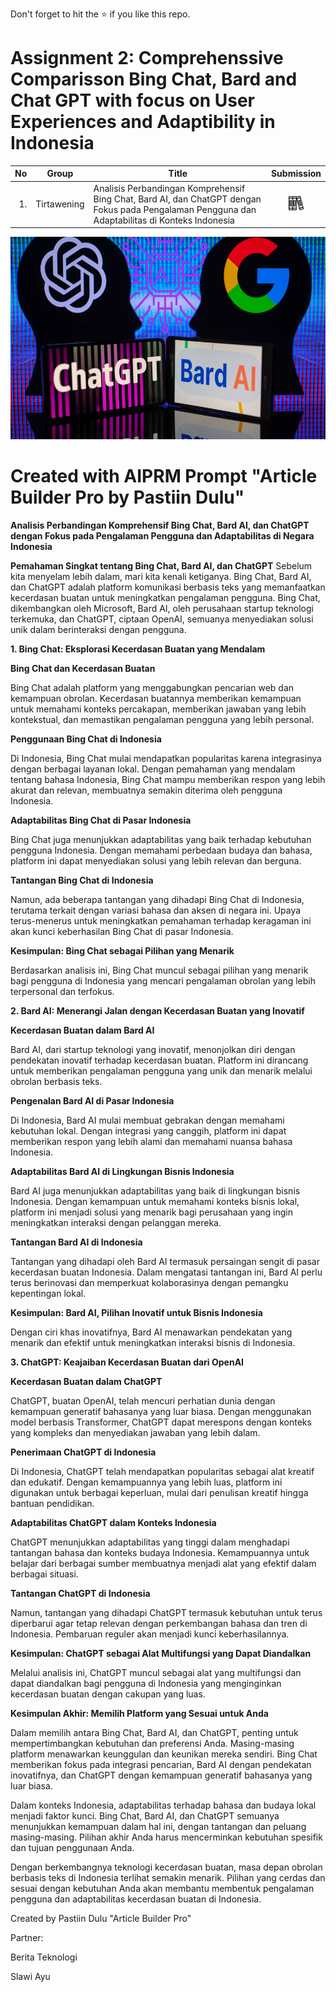 Don't forget to hit the :star: if you like this repo.

# Assignment 2: Comprehenssive Comparisson Bing Chat, Bard and Chat GPT with focus on User Experiences and Adaptibility in Indonesia

| No | Group |  Title | Submission | 
| -----: |  ------ | ----- |  :-----: |  
| 1. | Tirtawening  |  Analisis Perbandingan Komprehensif Bing Chat, Bard AI, dan ChatGPT dengan Fokus pada Pengalaman Pengguna dan Adaptabilitas di Konteks Indonesia |<a href="./readme.md" ><img src="book.png" width="24px" height="24px" ></a>| 

<p align="center">
  <img src="AIChat.jpeg" width="524px" height="324px">
</p>

# Created with AIPRM Prompt "Article Builder Pro by Pastiin Dulu"

**Analisis Perbandingan Komprehensif Bing Chat, Bard AI, dan ChatGPT dengan Fokus pada Pengalaman Pengguna dan Adaptabilitas di Negara Indonesia**

**Pemahaman Singkat tentang Bing Chat, Bard AI, dan ChatGPT**
Sebelum kita menyelam lebih dalam, mari kita kenali ketiganya. Bing Chat, Bard AI, dan ChatGPT adalah platform komunikasi berbasis teks yang memanfaatkan kecerdasan buatan untuk meningkatkan pengalaman pengguna. Bing Chat, dikembangkan oleh Microsoft, Bard AI, oleh perusahaan startup teknologi terkemuka, dan ChatGPT, ciptaan OpenAI, semuanya menyediakan solusi unik dalam berinteraksi dengan pengguna.

**1. Bing Chat: Eksplorasi Kecerdasan Buatan yang Mendalam**

**Bing Chat dan Kecerdasan Buatan**

Bing Chat adalah platform yang menggabungkan pencarian web dan kemampuan obrolan. Kecerdasan buatannya memberikan kemampuan untuk memahami konteks percakapan, memberikan jawaban yang lebih kontekstual, dan memastikan pengalaman pengguna yang lebih personal.

**Penggunaan Bing Chat di Indonesia**

Di Indonesia, Bing Chat mulai mendapatkan popularitas karena integrasinya dengan berbagai layanan lokal. Dengan pemahaman yang mendalam tentang bahasa Indonesia, Bing Chat mampu memberikan respon yang lebih akurat dan relevan, membuatnya semakin diterima oleh pengguna Indonesia.

**Adaptabilitas Bing Chat di Pasar Indonesia**

Bing Chat juga menunjukkan adaptabilitas yang baik terhadap kebutuhan pengguna Indonesia. Dengan memahami perbedaan budaya dan bahasa, platform ini dapat menyediakan solusi yang lebih relevan dan berguna.

**Tantangan Bing Chat di Indonesia**

Namun, ada beberapa tantangan yang dihadapi Bing Chat di Indonesia, terutama terkait dengan variasi bahasa dan aksen di negara ini. Upaya terus-menerus untuk meningkatkan pemahaman terhadap keragaman ini akan kunci keberhasilan Bing Chat di pasar Indonesia.

**Kesimpulan: Bing Chat sebagai Pilihan yang Menarik**

Berdasarkan analisis ini, Bing Chat muncul sebagai pilihan yang menarik bagi pengguna di Indonesia yang mencari pengalaman obrolan yang lebih terpersonal dan terfokus.

**2. Bard AI: Menerangi Jalan dengan Kecerdasan Buatan yang Inovatif**

**Kecerdasan Buatan dalam Bard AI**

Bard AI, dari startup teknologi yang inovatif, menonjolkan diri dengan pendekatan inovatif terhadap kecerdasan buatan. Platform ini dirancang untuk memberikan pengalaman pengguna yang unik dan menarik melalui obrolan berbasis teks.

**Pengenalan Bard AI di Pasar Indonesia**

Di Indonesia, Bard AI mulai membuat gebrakan dengan memahami kebutuhan lokal. Dengan integrasi yang canggih, platform ini dapat memberikan respon yang lebih alami dan memahami nuansa bahasa Indonesia.

**Adaptabilitas Bard AI di Lingkungan Bisnis Indonesia**

Bard AI juga menunjukkan adaptabilitas yang baik di lingkungan bisnis Indonesia. Dengan kemampuan untuk memahami konteks bisnis lokal, platform ini menjadi solusi yang menarik bagi perusahaan yang ingin meningkatkan interaksi dengan pelanggan mereka.

**Tantangan Bard AI di Indonesia**

Tantangan yang dihadapi oleh Bard AI termasuk persaingan sengit di pasar kecerdasan buatan Indonesia. Dalam mengatasi tantangan ini, Bard AI perlu terus berinovasi dan memperkuat kolaborasinya dengan pemangku kepentingan lokal.

**Kesimpulan: Bard AI, Pilihan Inovatif untuk Bisnis Indonesia**

Dengan ciri khas inovatifnya, Bard AI menawarkan pendekatan yang menarik dan efektif untuk meningkatkan interaksi bisnis di Indonesia.

**3. ChatGPT: Keajaiban Kecerdasan Buatan dari OpenAI**

**Kecerdasan Buatan dalam ChatGPT**

ChatGPT, buatan OpenAI, telah mencuri perhatian dunia dengan kemampuan generatif bahasanya yang luar biasa. Dengan menggunakan model berbasis Transformer, ChatGPT dapat merespons dengan konteks yang kompleks dan menyediakan jawaban yang lebih dalam.

**Penerimaan ChatGPT di Indonesia**

Di Indonesia, ChatGPT telah mendapatkan popularitas sebagai alat kreatif dan edukatif. Dengan kemampuannya yang lebih luas, platform ini digunakan untuk berbagai keperluan, mulai dari penulisan kreatif hingga bantuan pendidikan.

**Adaptabilitas ChatGPT dalam Konteks Indonesia**

ChatGPT menunjukkan adaptabilitas yang tinggi dalam menghadapi tantangan bahasa dan konteks budaya Indonesia. Kemampuannya untuk belajar dari berbagai sumber membuatnya menjadi alat yang efektif dalam berbagai situasi.

**Tantangan ChatGPT di Indonesia**

Namun, tantangan yang dihadapi ChatGPT termasuk kebutuhan untuk terus diperbarui agar tetap relevan dengan perkembangan bahasa dan tren di Indonesia. Pembaruan reguler akan menjadi kunci keberhasilannya.

**Kesimpulan: ChatGPT sebagai Alat Multifungsi yang Dapat Diandalkan**

Melalui analisis ini, ChatGPT muncul sebagai alat yang multifungsi dan dapat diandalkan bagi pengguna di Indonesia yang menginginkan kecerdasan buatan dengan cakupan yang luas.

**Kesimpulan Akhir: Memilih Platform yang Sesuai untuk Anda**

Dalam memilih antara Bing Chat, Bard AI, dan ChatGPT, penting untuk mempertimbangkan kebutuhan dan preferensi Anda. Masing-masing platform menawarkan keunggulan dan keunikan mereka sendiri. Bing Chat memberikan fokus pada integrasi pencarian, Bard AI dengan pendekatan inovatifnya, dan ChatGPT dengan kemampuan generatif bahasanya yang luar biasa.

Dalam konteks Indonesia, adaptabilitas terhadap bahasa dan budaya lokal menjadi faktor kunci. Bing Chat, Bard AI, dan ChatGPT semuanya menunjukkan kemampuan dalam hal ini, dengan tantangan dan peluang masing-masing. Pilihan akhir Anda harus mencerminkan kebutuhan spesifik dan tujuan penggunaan Anda.

Dengan berkembangnya teknologi kecerdasan buatan, masa depan obrolan berbasis teks di Indonesia terlihat semakin menarik. Pilihan yang cerdas dan sesuai dengan kebutuhan Anda akan membantu membentuk pengalaman pengguna dan adaptabilitas kecerdasan buatan di Indonesia.

Created by Pastiin Dulu "Article Builder Pro"

Partner:

Berita Teknologi

Slawi Ayu
